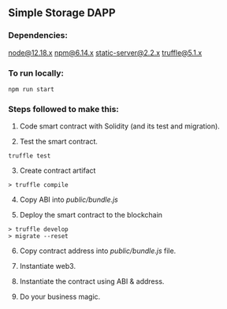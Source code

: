 ## Simple Storage DAPP 

### Dependencies: 

node@12.18.x
npm@6.14.x
static-server@2.2.x
truffle@5.1.x

### To run locally:

```
npm run start
```

### Steps followed to make this:

1. Code smart contract with Solidity (and its test and migration).

2. Test the smart contract.

```
truffle test
```

3. Create contract artifact

```
> truffle compile
```

4. Copy ABI into *public/bundle.js*

5. Deploy the smart contract to the blockchain

```
> truffle develop
> migrate --reset
```

6. Copy contract address into *public/bundle.js* file.

7. Instantiate web3.

8. Instantiate the contract using ABI & address.

9. Do your business magic.  
